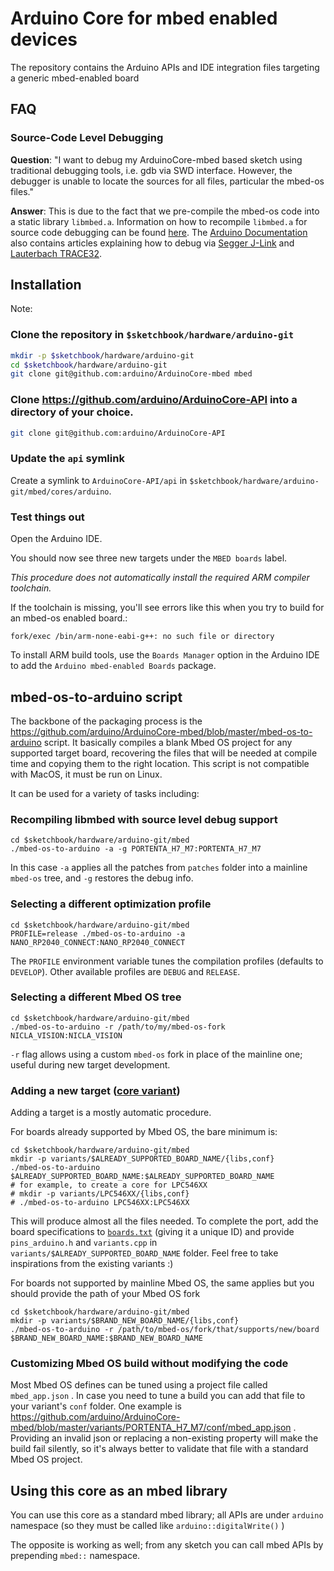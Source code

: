 # Arduino Core for mbed enabled devices

The repository contains the Arduino APIs and IDE integration files targeting a generic mbed-enabled board

## FAQ
### Source-Code Level Debugging
**Question**: "I want to debug my ArduinoCore-mbed based sketch using traditional debugging tools, i.e. gdb via SWD interface. However, the debugger is unable to locate the sources for all files, particular the mbed-os files."

**Answer**: This is due to the fact that we pre-compile the mbed-os code into a static library `libmbed.a`. Information on how to recompile `libmbed.a` for source code debugging can be found [here](#recompiling-libmbed-with-source-level-debug-support). The [Arduino Documentation](https://docs.arduino.cc/) also contains articles explaining how to debug via [Segger J-Link](https://docs.arduino.cc/tutorials/portenta-breakout/breakout-jlink-setup) and [Lauterbach TRACE32](https://docs.arduino.cc/tutorials/portenta-h7/lauterbach-debugger).

## Installation

Note: 

### Clone the repository in `$sketchbook/hardware/arduino-git`

```bash
mkdir -p $sketchbook/hardware/arduino-git
cd $sketchbook/hardware/arduino-git
git clone git@github.com:arduino/ArduinoCore-mbed mbed
```

### Clone https://github.com/arduino/ArduinoCore-API into a directory of your choice.

```bash
git clone git@github.com:arduino/ArduinoCore-API
```

### Update the `api` symlink

Create a symlink to `ArduinoCore-API/api` in `$sketchbook/hardware/arduino-git/mbed/cores/arduino`.

### Test things out

Open the Arduino IDE.

You should now see three new targets under the `MBED boards` label.

*This procedure does not automatically install the required ARM compiler toolchain.*

If the toolchain is missing, you'll see errors like this when you try to build for an mbed-os enabled board.:

```
fork/exec /bin/arm-none-eabi-g++: no such file or directory
```
To install ARM build tools, use the `Boards Manager` option in the Arduino IDE to add the `Arduino mbed-enabled Boards` package.

## mbed-os-to-arduino script

The backbone of the packaging process is the https://github.com/arduino/ArduinoCore-mbed/blob/master/mbed-os-to-arduino script. It basically compiles a blank Mbed OS project for any supported target board, recovering the files that will be needed at compile time and copying them to the right location. This script is not compatible with MacOS, it must be run on Linux.

It can be used for a variety of tasks including:

### Recompiling libmbed with source level debug support

```
cd $sketchbook/hardware/arduino-git/mbed
./mbed-os-to-arduino -a -g PORTENTA_H7_M7:PORTENTA_H7_M7
```

In this case `-a` applies all the patches from `patches` folder into a mainline `mbed-os` tree, and `-g` restores the debug info.

### Selecting a different optimization profile

```
cd $sketchbook/hardware/arduino-git/mbed
PROFILE=release ./mbed-os-to-arduino -a NANO_RP2040_CONNECT:NANO_RP2040_CONNECT
```

The `PROFILE` environment variable tunes the compilation profiles (defaults to `DEVELOP`). Other available profiles are `DEBUG` and `RELEASE`.

### Selecting a different Mbed OS tree

```
cd $sketchbook/hardware/arduino-git/mbed
./mbed-os-to-arduino -r /path/to/my/mbed-os-fork NICLA_VISION:NICLA_VISION
```

`-r` flag allows using a custom `mbed-os` fork in place of the mainline one; useful during new target development.

### Adding a new target ([core variant](https://arduino.github.io/arduino-cli/latest/platform-specification/#core-variants))

Adding a target is a mostly automatic procedure.

For boards already supported by Mbed OS, the bare minimum is:

```
cd $sketchbook/hardware/arduino-git/mbed
mkdir -p variants/$ALREADY_SUPPORTED_BOARD_NAME/{libs,conf}
./mbed-os-to-arduino $ALREADY_SUPPORTED_BOARD_NAME:$ALREADY_SUPPORTED_BOARD_NAME
# for example, to create a core for LPC546XX
# mkdir -p variants/LPC546XX/{libs,conf}
# ./mbed-os-to-arduino LPC546XX:LPC546XX
```

This will produce almost all the files needed. To complete the port, add the board specifications to [`boards.txt`](https://arduino.github.io/arduino-cli/latest/platform-specification/#boardstxt) (giving it a unique ID) and provide `pins_arduino.h` and `variants.cpp` in `variants/$ALREADY_SUPPORTED_BOARD_NAME` folder.
Feel free to take inspirations from the existing variants :)

For boards not supported by mainline Mbed OS, the same applies but you should provide the path of your Mbed OS fork

```
cd $sketchbook/hardware/arduino-git/mbed
mkdir -p variants/$BRAND_NEW_BOARD_NAME/{libs,conf}
./mbed-os-to-arduino -r /path/to/mbed-os/fork/that/supports/new/board $BRAND_NEW_BOARD_NAME:$BRAND_NEW_BOARD_NAME
```

### Customizing Mbed OS build without modifying the code

Most Mbed OS defines can be tuned using a project file called `mbed_app.json` . In case you need to tune a build you can add that file to your variant's `conf` folder. One example is https://github.com/arduino/ArduinoCore-mbed/blob/master/variants/PORTENTA_H7_M7/conf/mbed_app.json .
Providing an invalid json or replacing a non-existing property will make the build fail silently, so it's always better to validate that file with a standard Mbed OS project.


## Using this core as an mbed library

You can use this core as a standard mbed library; all APIs are under `arduino` namespace (so they must be called like `arduino::digitalWrite()` )

The opposite is working as well; from any sketch you can call mbed APIs by prepending `mbed::` namespace.

